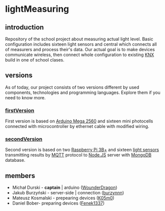 # lightMeasuring
## introduction
  Repository of the school project about measuring actual light level. Basic configuration includes sixteen light sensors and central which connects all of measurers and process their's data. Our actual goal is to make devices communicate wireless, then connect whole configuration to existing [KNX](https://www.knx.org/knx-en/for-professionals/index.php) build in one of school clases.
## versions
As of today, our project consists of two versions different by used components, technologies and programming languages. Explore them if you need to know more. 
### [firstVersion](https://github.com/burzynnn/lightMeasuring/tree/firstVersion)
  First version is based on [Arduino Mega 2560](https://store.arduino.cc/arduino-mega-2560-rev3) and sixteen mini photocells connected with microcontroller by ethernet cable with modified wiring.
### [secondVersion](https://github.com/burzynnn/lightMeasuring/tree/secondVersion)
  Second version is based on two [Raspberry Pi 3B+](https://www.raspberrypi.org/products/raspberry-pi-3-model-b-plus/) and sixteen [light sensors](https://github.com/claws/BH1750) transmitting results by [MQTT](http://mqtt.org/) protocol to [Node.JS](https://nodejs.org/en/) server with [MongoDB](https://www.mongodb.com/) database.
## members 
- Michał Durski - **captain** | arduino ([WounderDragon](https://github.com/WounderDragon))
- Jakub Burzyński - server-side | connection ([burzynnn](https://github.com/burzynnn))
- Mateusz Kosmalski - prepearing devices ([K05m0](https://github.com/K05m0))
- Daniel Bober- preparing devices ([Fenek1337](https://github.com/Fenek1337))
